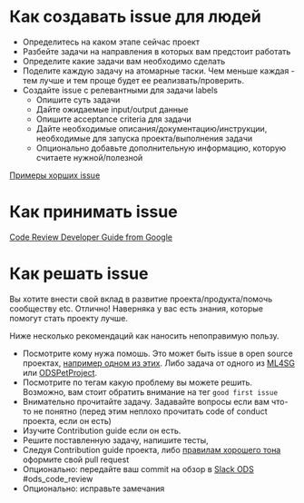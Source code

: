 # Как создавать issue для людей

* Определитесь на каком этапе сейчас проект
* Разбейте задачи на направления в которых вам предстоит работать
* Определите какие задачи вам необходимо сделать
* Поделите каждую задачу на атомарные таски. Чем меньше каждая - тем лучше и тем проще будет ее реализвать/проверить.
* Создайте issue с релевантными для задачи labels 
    * Опишите суть задачи
    * Дайте ожидаемые input/output данные
    * Опишите acceptance criteria для задачи
    * Дайте необходимые описания/документацию/инструкции, необходимые для запуска проекта/выполнения задачи
    * Опционально добавьте дополнительную информацию, которую считаете нужной/полезной

[Примеры хорших issue]()

# Как принимать issue

[Code Review Developer Guide from Google](https://google.github.io/eng-practices/review/)

# Как решать issue

Вы хотите внести свой вклад в развитие проекта/продукта/помочь сообществу etc. Отлично! 
Наверняка у вас есть знания, которые помогут стать проекту лучше.

Ниже несколько рекомендаций как наносить непоправимую пользу. 
 * Посмотрите кому нужа помошь. Это может быть issue в open source проектах, [например одном из этих](https://github.com/vengodelsur/awesome-machine-learning/tree/add-libraries). Либо задача от одного из [ML4SG]() или [ODSPetProject]().
 * Посмотрите по тегам какую проблему вы можете решить. Возможно, вам стоит обратить внимание на тег `good first issue` 
 * Внимательно прочитайте задачу. Задавайте вопросы если вам что-то не понятно (перед этим неплохо прочитать code of conduct проекта, если он есть)
 * Изучите Contribution guide если он есть. 
 * Решите поставленную задачу, напишите тесты,
 * Следуя Contribution guide проекта, либо [правилам хорошего тона](http://www.contribution-guide.org/) оформите свой pull request
 * Опционально: передайте ваш commit на обзор в [Slack ODS](ods.ai) #ods_code_review
 * Опционально: исправьте замечания
